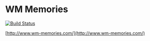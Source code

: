 # WM Memories

[![Build Status](https://travis-ci.org/kddeisz/wm-memories.svg?branch=master)](https://travis-ci.org/kddeisz/wm-memories)

[http://www.wm-memories.com/](http://www.wm-memories.com/)
